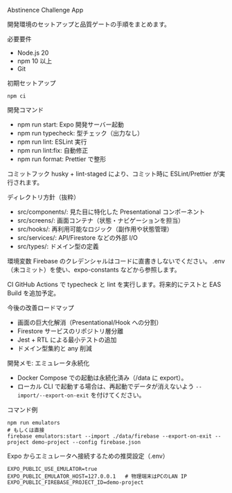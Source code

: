 Abstinence Challenge App

開発環境のセットアップと品質ゲートの手順をまとめます。

必要要件

- Node.js 20
- npm 10 以上
- Git

初期セットアップ

```
npm ci
```

開発コマンド

- npm run start: Expo 開発サーバー起動
- npm run typecheck: 型チェック（出力なし）
- npm run lint: ESLint 実行
- npm run lint:fix: 自動修正
- npm run format: Prettier で整形

コミットフック
husky + lint-staged により、コミット時に ESLint/Prettier が実行されます。

ディレクトリ方針（抜粋）

- src/components/: 見た目に特化した Presentational コンポーネント
- src/screens/: 画面コンテナ（状態・ナビゲーションを担当）
- src/hooks/: 再利用可能なロジック（副作用や状態管理）
- src/services/: API/Firestore などの外部 I/O
- src/types/: ドメイン型の定義

環境変数
Firebase のクレデンシャルはコードに直書きしないでください。
.env（未コミット）を使い、expo-constants などから参照します。

CI
GitHub Actions で typecheck と lint を実行します。将来的にテストと EAS Build を追加予定。

今後の改善ロードマップ

- 画面の巨大化解消（Presentational/Hook への分割）
- Firestore サービスのリポジトリ層分離
- Jest + RTL による最小テストの追加
- ドメイン型集約と any 削減


開発メモ: エミュレータ永続化

- Docker Compose での起動は永続化済み（/data に export）。
- ローカル CLI で起動する場合は、再起動でデータが消えないよう `--import/--export-on-exit` を付けてください。

コマンド例

```
npm run emulators
# もしくは直接
firebase emulators:start --import ./data/firebase --export-on-exit --project demo-project --config firebase.json
```

Expo からエミュレータへ接続するための推奨設定（.env）

```
EXPO_PUBLIC_USE_EMULATOR=true
EXPO_PUBLIC_EMULATOR_HOST=127.0.0.1   # 物理端末はPCのLAN IP
EXPO_PUBLIC_FIREBASE_PROJECT_ID=demo-project
```




